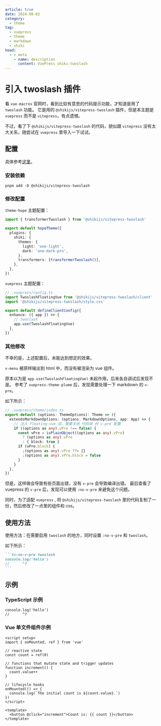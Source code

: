 ```yaml
---
article: true
date: 2024-08-02
category:
  - theme
tag:
  - vuepress
  - theme
  - markdown
  - shiki
head:
  - - meta
    - name: description
      content: VuePress shiki-twoslash
---
```


# 引入 twoslash 插件

看 `vue-macros` 官网时，看到比较有意思的代码提示功能，才知道是用了 `twoslash` 功能。
它是用的 `@shikijs/vitepress-twoslash` 插件，但是本主题是 `vuepress` 而不是 `vitepress`，有点遗憾。

不过，看了下 `@shikijs/vitepress-twoslash` 的代码，貌似跟 `vitepress` 没有太大关系，随尝试在 `vuepress` 里导入一下试试。

## 配置

具体参考[这里](https://shiki.style/packages/vitepress)。

### 安装依赖

```shell
pnpm add -D @shikijs/vitepress-twoslash
```

### 修改配置

`theme-hope` 主题配置：

```ts {10}
import { transformerTwoslash } from '@shikijs/vitepress-twoslash'

export default hopeTheme({
  plugins: {
    shiki: {
      themes: {
        light: 'one-light',
        dark: 'one-dark-pro',
      },
      transformers: [transformerTwoslash()],
    },
  },
})
```

`vuepress` 主题配置：

```ts
// .vuepress/config.ts
import TwoslashFloatingVue from '@shikijs/vitepress-twoslash/client'
import '@shikijs/vitepress-twoslash/style.css'

export default defineClientConfig({
  enhance: ({ app }) => {
    // twoslash
    app.use(TwoslashFloatingVue)
  },
})
```

### 其他修改

不幸的是，上述配置后，未能达到想定的效果。

`v-menu` 被原样输出到 html 中，而没有被渲染为 vue 组件。

原本以为是 `app.use(TwoslashFloatingVue)` 未起作用，后来各自调试后发现不是。
参考了 `vuepress-theme-plume` 后，发现需要处理一下 markdown 的 `v-pre`。

如下所示：

```ts
// .vuepress/theme/index.ts
export default (options: ThemeOptions): Theme => ({
  extendsMarkdownOptions: (options: MarkdownOptions, app: App) => {
    // 注入 floating-vue 后，需要关闭 代码块 的 v-pre 配置
    if ((options as any).vPre !== false) {
      const vPre = isPlainObject((options as any).vPre)
        ? (options as any).vPre
        : { block: true }
      if (vPre.block) {
        ;(options as any).vPre ??= {}
        ;(options as any).vPre.block = false
      }
    }
  },
})
```

但是，这样做会导致有些页面出错，没有 `v-pre` 会导致编译出错。
最后查看了 vuepress 的 `v-pre` 后，发现可以使用 `:no-v-pre` 来避免这个问题。

同时，为了适配 `vuepress` , 将 `@shikijs/vitepress-twoslash` 里的代码复制了一份，然后修改了一点里的组件和 css。

## 使用方法

使用方法：在需要启用 `twoslash` 的地方，同时设置 `:no-v-pre` 和 `twoslash`。

如下所示：

````md
```ts:no-v-pre twoslash
console.log('hello')
//      ^?
```
````

## 示例

### TypeScript 示例

```ts:no-v-pre twoslash
console.log('hello')
//      ^?
```

### Vue 单文件组件示例

```vue:no-v-pre twoslash
<script setup>
import { onMounted, ref } from 'vue'

// reactive state
const count = ref(0)

// functions that mutate state and trigger updates
function increment() {
  count.value++
}

// lifecycle hooks
onMounted(() => {
  console.log(`The initial count is ${count.value}.`)
})
</script>

<template>
  <button @click="increment">Count is: {{ count }}</button>
</template>
```
